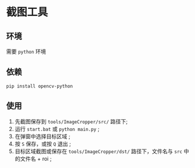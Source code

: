 # 截图工具

## 环境
需要 `python` 环境

## 依赖

```shell
pip install opencv-python
```

## 使用

1. 先截图保存到 `tools/ImageCropper/src/` 路径下;
2. 运行 `start.bat` 或 `python main.py` ;
3. 在弹窗中选择目标区域 ;
4. 按 `S` 保存，或按 `Q` 退出 ;
5. 目标区域截图或保存在 `tools/ImageCropper/dst/` 路径下，文件名与 `src` 中的文件名 + roi ;
